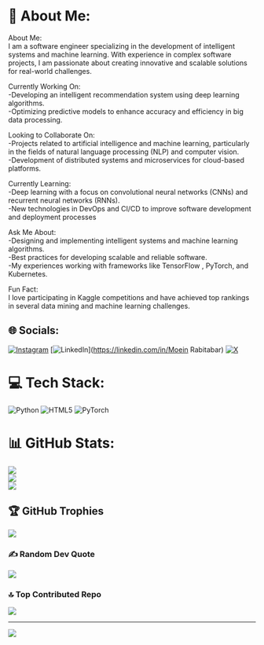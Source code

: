 # 💫 About Me:
About Me:<br>I am a software engineer specializing in the development of intelligent systems and machine learning. With experience in complex software projects, I am passionate about creating innovative and scalable solutions for real-world challenges.<br>

Currently Working On:<br>-Developing an intelligent recommendation system using deep learning algorithms.<br>-Optimizing predictive models to enhance accuracy and efficiency in big data processing.<br>

Looking to Collaborate On:<br>-Projects related to artificial intelligence and machine learning, particularly in the fields of natural language processing (NLP) and computer vision.<br>-Development of distributed systems and microservices for cloud-based platforms.<br>

Currently Learning:<br>-Deep learning with a focus on convolutional neural networks (CNNs) and recurrent neural networks (RNNs).<br>-New technologies in DevOps and CI/CD to improve software development and deployment processes<br>

Ask Me About:<br>-Designing and implementing intelligent systems and machine learning algorithms.<br>-Best practices for developing scalable and reliable software.<br>-My experiences working with frameworks like TensorFlow , PyTorch, and Kubernetes.<br>

Fun Fact:<br>I love participating in Kaggle competitions and have achieved top rankings in several data mining and machine learning challenges.


## 🌐 Socials:
[![Instagram](https://img.shields.io/badge/Instagram-%23E4405F.svg?logo=Instagram&logoColor=white)](https://instagram.com/moein_rabitabar) [![LinkedIn](https://img.shields.io/badge/LinkedIn-%230077B5.svg?logo=linkedin&logoColor=white)](https://linkedin.com/in/Moein Rabitabar) [![X](https://img.shields.io/badge/X-black.svg?logo=X&logoColor=white)](https://x.com/Moein_rabitabar) 

# 💻 Tech Stack:
![Python](https://img.shields.io/badge/python-3670A0?style=for-the-badge&logo=python&logoColor=ffdd54) ![HTML5](https://img.shields.io/badge/html5-%23E34F26.svg?style=for-the-badge&logo=html5&logoColor=white) ![PyTorch](https://img.shields.io/badge/PyTorch-%23EE4C2C.svg?style=for-the-badge&logo=PyTorch&logoColor=white)
# 📊 GitHub Stats:
![](https://github-readme-stats.vercel.app/api?username=Moeinrabitabar&theme=dark&hide_border=false&include_all_commits=false&count_private=false)<br/>
![](https://github-readme-streak-stats.herokuapp.com/?user=Moeinrabitabar&theme=dark&hide_border=false)<br/>
![](https://github-readme-stats.vercel.app/api/top-langs/?username=Moeinrabitabar&theme=dark&hide_border=false&include_all_commits=false&count_private=false&layout=compact)

## 🏆 GitHub Trophies
![](https://github-profile-trophy.vercel.app/?username=Moeinrabitabar&theme=radical&no-frame=false&no-bg=true&margin-w=4)

### ✍️ Random Dev Quote
![](https://quotes-github-readme.vercel.app/api?type=horizontal&theme=radical)

### 🔝 Top Contributed Repo
![](https://github-contributor-stats.vercel.app/api?username=Moeinrabitabar&limit=5&theme=dark&combine_all_yearly_contributions=true)

---
[![](https://visitcount.itsvg.in/api?id=Moeinrabitabar&icon=0&color=0)](https://visitcount.itsvg.in)

<!-- Proudly created with GPRM ( https://gprm.itsvg.in ) -->


